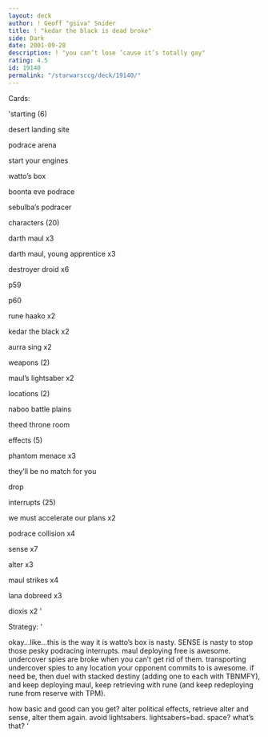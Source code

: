 ```yaml
---
layout: deck
author: ! Geoff "gsiva" Snider
title: ! "kedar the black is dead broke"
side: Dark
date: 2001-09-28
description: ! "you can’t lose ’cause it’s totally gay"
rating: 4.5
id: 19140
permalink: "/starwarsccg/deck/19140/"
---
```

Cards: 

'starting (6)

desert landing site

podrace arena

start your engines

watto’s box

boonta eve podrace

sebulba’s podracer


characters (20)

darth maul x3

darth maul, young apprentice x3

destroyer droid x6

p59

p60

rune haako x2

kedar the black x2

aurra sing x2


weapons (2)

maul’s lightsaber x2


locations (2)

naboo battle plains

theed throne room


effects (5)

phantom menace x3

they’ll be no match for you

drop 


interrupts (25)

we must accelerate our plans x2

podrace collision x4

sense x7

alter x3

maul strikes x4

lana dobreed x3

dioxis x2 '

Strategy: '

okay...like...this is the way it is  watto’s box is nasty.  SENSE is nasty to stop those pesky podracing interrupts.  maul deploying free is awesome.  undercover spies are broke when you can’t get rid of them.  transporting undercover spies to any location your opponent commits to is awesome.  if need be, then duel with stacked destiny (adding one to each with TBNMFY), and keep deploying maul, keep retrieving with rune (and keep redeploying rune from reserve with TPM).

how basic and good can you get?  alter political effects, retrieve alter and sense, alter them again.  avoid lightsabers.  lightsabers=bad.  space?  what’s that? '
